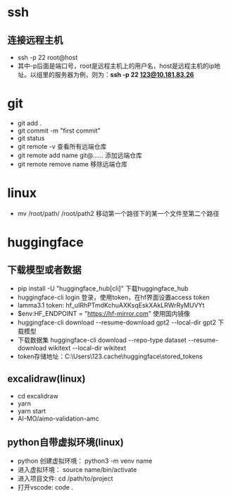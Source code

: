 # ssh
## 连接远程主机
- ssh -p 22 root@host
- 其中-p后面是端口号，root是远程主机上的用户名，host是远程主机的ip地址。以组里的服务器为例，则为：**ssh -p 22 123@10.181.83.26**

# git
- git add .
- git commit -m "first commit"
- git status
- git remote -v 查看所有远端仓库
- git remote add name git@......   添加远端仓库
- git remote remove name 移除远端仓库
# linux
- mv /root/path/  /root/path2
移动第一个路径下的某一个文件至第二个路径
# huggingface
## 下载模型或者数据
- pip install -U "huggingface_hub[cli]" 下载huggingface_hub
- huggingface-cli login 登录，使用token，在hf界面设置access token
- lamma3.1 token: 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
- $env:HF_ENDPOINT = "https://hf-mirror.com" 使用国内镜像
- huggingface-cli download --resume-download gpt2 --local-dir gpt2  下载模型
- 下载数据集  huggingface-cli download --repo-type dataset --resume-download wikitext --local-dir wikitext
- token存储地址：C:\Users\123\.cache\huggingface\stored_tokens
## excalidraw(linux)
- cd excalidraw  
- yarn 
- yarn start
- AI-MO/aimo-validation-amc
## python自带虚拟环境(linux)
- python 创建虚拟环境：
    python3 -m venv name
- 进入虚拟环境：
	source name/bin/activate
- 进入项目文件:
	cd /path/to/project
- 打开vscode:
	code .
